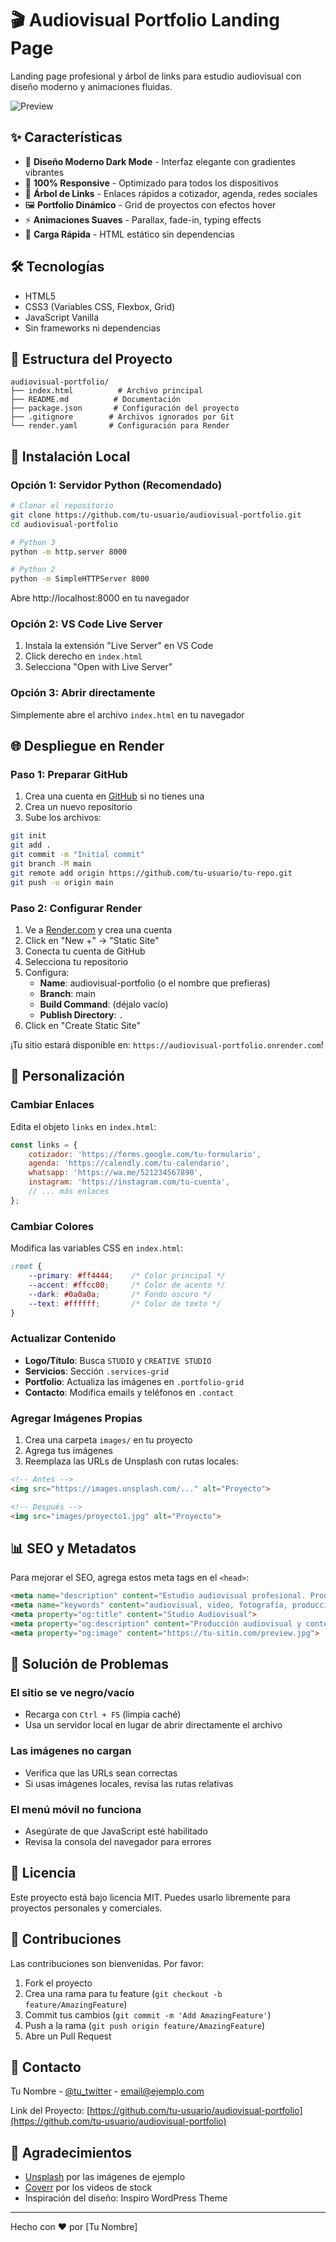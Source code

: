 # 🎬 Audiovisual Portfolio Landing Page

Landing page profesional y árbol de links para estudio audiovisual con diseño moderno y animaciones fluidas.

![Preview](https://via.placeholder.com/1200x600/0a0a0a/ff4444?text=Audiovisual+Portfolio)

## ✨ Características

- 🎨 **Diseño Moderno Dark Mode** - Interfaz elegante con gradientes vibrantes
- 📱 **100% Responsive** - Optimizado para todos los dispositivos
- 🔗 **Árbol de Links** - Enlaces rápidos a cotizador, agenda, redes sociales
- 🖼️ **Portfolio Dinámico** - Grid de proyectos con efectos hover
- ⚡ **Animaciones Suaves** - Parallax, fade-in, typing effects
- 🚀 **Carga Rápida** - HTML estático sin dependencias

## 🛠️ Tecnologías

- HTML5
- CSS3 (Variables CSS, Flexbox, Grid)
- JavaScript Vanilla
- Sin frameworks ni dependencias

## 📁 Estructura del Proyecto

```
audiovisual-portfolio/
├── index.html          # Archivo principal
├── README.md          # Documentación
├── package.json       # Configuración del proyecto
├── .gitignore        # Archivos ignorados por Git
└── render.yaml       # Configuración para Render
```

## 🚀 Instalación Local

### Opción 1: Servidor Python (Recomendado)
```bash
# Clonar el repositorio
git clone https://github.com/tu-usuario/audiovisual-portfolio.git
cd audiovisual-portfolio

# Python 3
python -m http.server 8000

# Python 2
python -m SimpleHTTPServer 8000
```
Abre http://localhost:8000 en tu navegador

### Opción 2: VS Code Live Server
1. Instala la extensión "Live Server" en VS Code
2. Click derecho en `index.html`
3. Selecciona "Open with Live Server"

### Opción 3: Abrir directamente
Simplemente abre el archivo `index.html` en tu navegador

## 🌐 Despliegue en Render

### Paso 1: Preparar GitHub
1. Crea una cuenta en [GitHub](https://github.com) si no tienes una
2. Crea un nuevo repositorio
3. Sube los archivos:

```bash
git init
git add .
git commit -m "Initial commit"
git branch -M main
git remote add origin https://github.com/tu-usuario/tu-repo.git
git push -u origin main
```

### Paso 2: Configurar Render
1. Ve a [Render.com](https://render.com) y crea una cuenta
2. Click en "New +" → "Static Site"
3. Conecta tu cuenta de GitHub
4. Selecciona tu repositorio
5. Configura:
   - **Name**: audiovisual-portfolio (o el nombre que prefieras)
   - **Branch**: main
   - **Build Command**: (déjalo vacío)
   - **Publish Directory**: `.`
6. Click en "Create Static Site"

¡Tu sitio estará disponible en: `https://audiovisual-portfolio.onrender.com`!

## 🎨 Personalización

### Cambiar Enlaces
Edita el objeto `links` en `index.html`:

```javascript
const links = {
    cotizador: 'https://forms.google.com/tu-formulario',
    agenda: 'https://calendly.com/tu-calendario',
    whatsapp: 'https://wa.me/521234567890',
    instagram: 'https://instagram.com/tu-cuenta',
    // ... más enlaces
};
```

### Cambiar Colores
Modifica las variables CSS en `index.html`:

```css
:root {
    --primary: #ff4444;    /* Color principal */
    --accent: #ffcc00;     /* Color de acento */
    --dark: #0a0a0a;       /* Fondo oscuro */
    --text: #ffffff;       /* Color de texto */
}
```

### Actualizar Contenido
- **Logo/Título**: Busca `STUDIO` y `CREATIVE STUDIO`
- **Servicios**: Sección `.services-grid`
- **Portfolio**: Actualiza las imágenes en `.portfolio-grid`
- **Contacto**: Modifica emails y teléfonos en `.contact`

### Agregar Imágenes Propias
1. Crea una carpeta `images/` en tu proyecto
2. Agrega tus imágenes
3. Reemplaza las URLs de Unsplash con rutas locales:

```html
<!-- Antes -->
<img src="https://images.unsplash.com/..." alt="Proyecto">

<!-- Después -->
<img src="images/proyecto1.jpg" alt="Proyecto">
```

## 📊 SEO y Metadatos

Para mejorar el SEO, agrega estos meta tags en el `<head>`:

```html
<meta name="description" content="Estudio audiovisual profesional. Producción de video, fotografía y contenido digital.">
<meta name="keywords" content="audiovisual, video, fotografía, producción, estudio creativo">
<meta property="og:title" content="Studio Audiovisual">
<meta property="og:description" content="Producción audiovisual y contenido digital">
<meta property="og:image" content="https://tu-sitio.com/preview.jpg">
```

## 🐛 Solución de Problemas

### El sitio se ve negro/vacío
- Recarga con `Ctrl + F5` (limpia caché)
- Usa un servidor local en lugar de abrir directamente el archivo

### Las imágenes no cargan
- Verifica que las URLs sean correctas
- Si usas imágenes locales, revisa las rutas relativas

### El menú móvil no funciona
- Asegúrate de que JavaScript esté habilitado
- Revisa la consola del navegador para errores

## 📝 Licencia

Este proyecto está bajo licencia MIT. Puedes usarlo libremente para proyectos personales y comerciales.

## 🤝 Contribuciones

Las contribuciones son bienvenidas. Por favor:
1. Fork el proyecto
2. Crea una rama para tu feature (`git checkout -b feature/AmazingFeature`)
3. Commit tus cambios (`git commit -m 'Add AmazingFeature'`)
4. Push a la rama (`git push origin feature/AmazingFeature`)
5. Abre un Pull Request

## 📧 Contacto

Tu Nombre - [@tu_twitter](https://twitter.com/tu_twitter) - email@ejemplo.com

Link del Proyecto: [https://github.com/tu-usuario/audiovisual-portfolio](https://github.com/tu-usuario/audiovisual-portfolio)

## 🙏 Agradecimientos

- [Unsplash](https://unsplash.com) por las imágenes de ejemplo
- [Coverr](https://coverr.co) por los videos de stock
- Inspiración del diseño: Inspiro WordPress Theme

---

Hecho con ❤️ por [Tu Nombre]